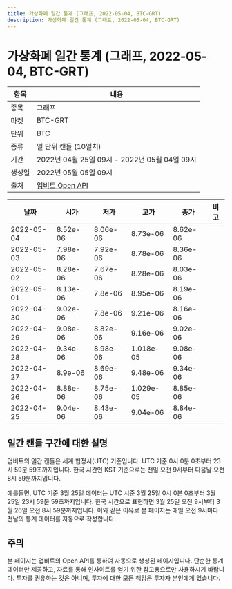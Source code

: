 ```yaml
---
title: 가상화폐 일간 통계 (그래프, 2022-05-04, BTC-GRT)
description: 가상화폐 일간 통계 (그래프, 2022-05-04, BTC-GRT)
---
```



가상화폐 일간 통계 (그래프, 2022-05-04, BTC-GRT)
===

|항목|내용|
|--|--|
|종목|그래프|
|마켓|BTC-GRT|
|단위|BTC|
|종류|일 단위 캔들 (10일치)|
|기간|2022년 04월 25일 09시 - 2022년 05월 04일 09시|
|생성일|2022년 05월 05일 09시|
|출처|[업비트 Open API](https://docs.upbit.com)|


|날짜|시가|저가|고가|종가|비고|
|--|--|--|--|--|--|
|2022-05-04|8.52e-06|8.06e-06|8.73e-06|8.62e-06|    |
|2022-05-03|7.98e-06|7.92e-06|8.78e-06|8.36e-06|    |
|2022-05-02|8.28e-06|7.67e-06|8.28e-06|8.03e-06|    |
|2022-05-01|8.13e-06|7.8e-06|8.95e-06|8.19e-06|    |
|2022-04-30|9.02e-06|7.8e-06|9.21e-06|8.16e-06|    |
|2022-04-29|9.08e-06|8.82e-06|9.16e-06|9.02e-06|    |
|2022-04-28|9.34e-06|8.98e-06|1.018e-05|9.08e-06|    |
|2022-04-27|8.9e-06|8.69e-06|9.48e-06|9.34e-06|    |
|2022-04-26|8.88e-06|8.75e-06|1.029e-05|8.85e-06|    |
|2022-04-25|9.04e-06|8.43e-06|9.04e-06|8.84e-06|    |


일간 캔들 구간에 대한 설명
---


업비트의 일간 캔들은 세계 협정시(UTC) 기준입니다. 
UTC 기준 0시 0분 0초부터 23시 59분 59초까지입니다. 
한국 시간인 KST 기준으로는 전일 오전 9시부터 다음날 오전 8시 59분까지입니다. 


예를들면, UTC 기준 3월 25일 데이터는 UTC 시준 3월 25일 0시 0분 0초부터 3월 25일 23시 59분 59초까지입니다. 
한국 시간으로 표현하면 3월 25일 오전 9시부터 3월 26일 오전 8시 59분까지입니다. 
이와 같은 이유로 본 페이지는 매일 오전 9시마다 전날의 통계 데이터를 자동으로 작성합니다. 


주의
---


본 페이지는 업비트의 Open API를 통하여 자동으로 생성된 페이지입니다. 
단순한 통계 데이터만 제공하고, 자료를 통해 인사이트를 얻기 위한 참고용으로만 사용하시기 바랍니다. 
투자를 권유하는 것은 아니며, 투자에 대한 모든 책임은 투자자 본인에게 있습니다. 
